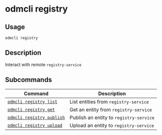 # odmcli registry

## Usage

`odmcli registry`

## Description

Interact with remote `registry-service`

## Subcommands

Command|Description
-------|----------
[`odmcli registry list`](cmd-registry-list.md)|List entities from `registry-service`
[`odmcli registry get`](cmd-registry-get.md)|Get an entity from `registry-service`
[`odmcli registry publish`](cmd-registry-publish.md)|Publish an entity to `registry-service`
[`odmcli registry upload`](cmd-registry-upload.md)|Upload an entity to `registry-service`

